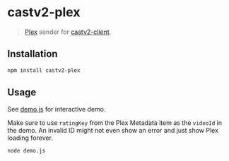 # castv2-plex

> [Plex](https://www.plex.tv/) sender for [castv2-client](https://www.npmjs.com/package/castv2-client).

## Installation

```bash
npm install castv2-plex
```

## Usage

See [demo.js](https://github.com/Glavin001/castv2-plex/blob/master/demo.js) for interactive demo.

Make sure to use `ratingKey` from the Plex Metadata item as the `videoId` in the demo. An invalid ID might not even show an error and just show Plex loading forever.

```bash
node demo.js
```
